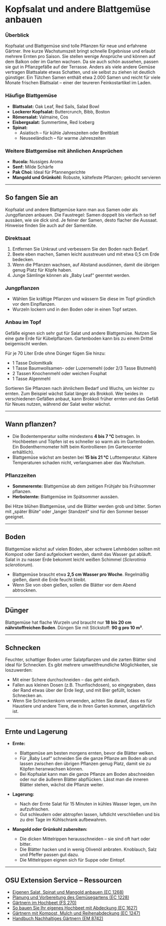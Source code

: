 # Kopfsalat und andere Blattgemüse anbauen

### Überblick

Kopfsalat und Blattgemüse sind tolle Pflanzen für neue und erfahrene Gärtner. Ihre kurze Wachstumszeit bringt schnelle Ergebnisse und erlaubt mehrere Ernten pro Saison. Sie stellen wenige Ansprüche und können auf dem Balkon oder im Garten wachsen. Da sie auch schön aussehen, passen sie gut in Pflanzgefäße auf der Terrasse. Anders als viele andere Gemüse vertragen Blattsalate etwas Schatten, und sie selbst zu ziehen ist deutlich günstiger. Ein Tütchen Samen enthält etwa 2.000 Samen und reicht für viele Monate frischen Blattsalat – einer der teureren Feinkostartikel im Laden.

### Häufige Blattgemüse

- **Blattsalat:** Oak Leaf, Red Sails, Salad Bowl
- **Lockerer Kopfsalat:** Buttercrunch, Bibb, Boston
- **Römersalat:** Valmaine, Cos
- **Eisbergsalat:** Summertime, Red Iceberg
- **Spinat:**
  - Asiatisch – für kühle Jahreszeiten oder Breitblatt
  - Neuseeländisch – für warme Jahreszeiten

### Weitere Blattgemüse mit ähnlichen Ansprüchen

- **Rucola:** Nussiges Aroma
- **Senf:** Milde Schärfe
- **Pak Choi:** Ideal für Pfannengerichte
- **Mangold und Grünkohl:** Robuste, kältefeste Pflanzen; gekocht servieren

---

## So fangen Sie an

Kopfsalat und andere Blattgemüse kann man aus Samen oder als Jungpflanzen anbauen. Die Faustregel: Samen doppelt bis vierfach so tief aussäen, wie sie dick sind. Je feiner der Samen, desto flacher die Aussaat. Hinweise finden Sie auch auf der Samentüte.

### Direktsaat

1. Entfernen Sie Unkraut und verbessern Sie den Boden nach Bedarf.
2. Beete eben machen, Samen leicht ausstreuen und mit etwa 0,5 cm Erde bedecken.
3. Wenn die Pflanzen wachsen, auf Abstand ausdünnen, damit die übrigen genug Platz für Köpfe haben.
4. Junge Sämlinge können als „Baby Leaf“ geerntet werden.

### Jungpflanzen

- Wählen Sie kräftige Pflanzen und wässern Sie diese im Topf gründlich vor dem Einpflanzen.
- Wurzeln lockern und in den Boden oder in einen Topf setzen.

### Anbau im Topf

Gefäße eignen sich sehr gut für Salat und andere Blattgemüse. Nutzen Sie eine gute Erde für Kübelpflanzen. Gartenboden kann bis zu einem Drittel beigemischt werden.

Für je 70 Liter Erde ohne Dünger fügen Sie hinzu:

- 1 Tasse Dolomitkalk
- 1 Tasse Baumwollsamen- oder Luzernemehl (oder 2/3 Tasse Blutmehl)
- 2 Tassen Knochenmehl oder weichen Fosphat
- 1 Tasse Algenmehl

Sortieren Sie Pflanzen nach ähnlichem Bedarf und Wuchs, um leichter zu ernten. Zum Beispiel wächst Salat länger als Brokkoli. Wer beides in verschiedenen Gefäßen anbaut, kann Brokkoli früher ernten und das Gefäß für Neues nutzen, während der Salat weiter wächst.

---

## Wann pflanzen?

- Die Bodentemperatur sollte mindestens **4 bis 7 °C** betragen. In Hochbeeten und Töpfen ist es schneller so warm als im Gartenboden. Ein Bodenthermometer hilft beim Kontrollieren (im Gartencenter erhältlich).
- Blattgemüse wächst am besten bei **15 bis 21 °C** Lufttemperatur. Kältere Temperaturen schaden nicht, verlangsamen aber das Wachstum.

### Pflanzzeiten

- **Sommerernte:** Blattgemüse ab dem zeitigen Frühjahr bis Frühsommer pflanzen.
- **Herbsternte:** Blattgemüse im Spätsommer aussäen.

Bei Hitze blühen Blattgemüse, und die Blätter werden grob und bitter. Sorten mit „später Blüte“ oder „langer Standzeit“ sind für den Sommer besser geeignet.

---

## Boden

Blattgemüse wächst auf vielen Böden, aber schwere Lehmböden sollten mit Kompost oder Sand aufgelockert werden, damit das Wasser gut abläuft. Salat in zu nasser Erde bekommt leicht weißen Schimmel (*Sclerotinia sclerotiorum*).

- Blattgemüse braucht etwa **2,5 cm Wasser pro Woche**. Regelmäßig gießen, damit die Erde feucht bleibt.
- Wenn Sie von oben gießen, sollen die Blätter vor dem Abend abtrocknen.

---

## Dünger

Blattgemüse hat flache Wurzeln und braucht nur **18 bis 20 cm nährstoffreichen Boden**. Düngen Sie mit Stickstoff: **90 g pro 10 m²**.

---

## Schnecken

Feuchter, schattiger Boden unter Salatpflanzen und die zarten Blätter sind ideal für Schnecken. Es gibt mehrere umweltfreundliche Möglichkeiten, sie loszuwerden:

- Mit einer Schere durchschneiden – das geht einfach.
- Fallen aus kleinen Dosen (z.B. Thunfischdosen), so eingegraben, dass der Rand etwas über der Erde liegt, und mit Bier gefüllt, locken Schnecken an.
- Wenn Sie Schneckenkorn verwenden, achten Sie darauf, dass es für Haustiere und andere Tiere, die in Ihren Garten kommen, ungefährlich ist.

---

## Ernte und Lagerung

- **Ernte:**
  - Blattgemüse am besten morgens ernten, bevor die Blätter welken.
  - Für „Baby Leaf“ schneiden Sie die ganze Pflanze am Boden ab und lassen zwischen den übrigen Pflanzen genug Platz, damit sie zu Köpfen heranwachsen können.
  - Bei Kopfsalat kann man die ganze Pflanze am Boden abschneiden oder nur die äußeren Blätter abpflücken. Lässt man die inneren Blätter stehen, wächst die Pflanze weiter.

- **Lagerung:**
  - Nach der Ernte Salat für 15 Minuten in kühles Wasser legen, um ihn aufzufrischen.
  - Gut schleudern oder abtropfen lassen, luftdicht verschließen und bis zu drei Tage im Kühlschrank aufbewahren.

- **Mangold oder Grünkohl zubereiten:**
  - Die dicken Mittelrippen herausschneiden – sie sind oft hart oder bitter.
  - Die Blätter hacken und in wenig Olivenöl anbraten. Knoblauch, Salz und Pfeffer passen gut dazu.
  - Die Mittelrippen eignen sich für Suppe oder Eintopf.

---

## OSU Extension Service – Ressourcen

- [Eigenen Salat, Spinat und Mangold anbauen (EC 1268)](https://catalog.extension.oregonstate.edu/)
- [Planung und Vorbereitung des Gemüsegartens (EC 1228)](https://catalog.extension.oregonstate.edu/)
- [Gärtnern im Hochbeet (FS 270)](https://catalog.extension.oregonstate.edu/)
- [So bauen Sie Ihr eigenes Hochbeet mit Abdeckung (EC 1627)](https://catalog.extension.oregonstate.edu/)
- [Gärtnern mit Kompost, Mulch und Reihenabdeckung (EC 1247)](https://catalog.extension.oregonstate.edu/)
- [Handbuch Nachhaltiges Gärtnern (EM 8742)](https://catalog.extension.oregonstate.edu/)
